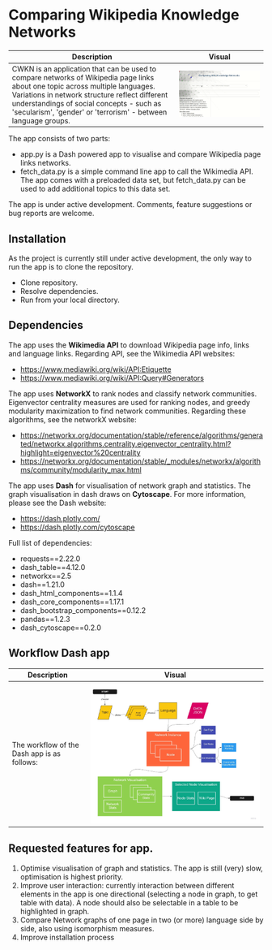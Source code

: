 # Comparing Wikipedia Knowledge Networks
| Description                                                  | Visual                                                       |
| ------------------------------------------------------------ | ------------------------------------------------------------ |
| CWKN is an application that can be used to compare networks of Wikipedia page links about one topic across multiple languages. Variations in network structure reflect different understandings of social concepts - such as 'secularism', 'gender' or 'terrorism' - between language groups. |![workflow](./Code/assets/GifOverview5.gif)|

The app consists of two parts: 
- app.py is a Dash powered app to visualise and compare Wikipedia page links networks. 
- fetch_data.py is a simple command line app to call the Wikimedia API. The app comes with a preloaded data set, but fetch_data.py can be used to add additional topics to this data set. 

The app is under active development. Comments, feature suggestions or bug reports are welcome.



## Installation

As the project is currently still under active development, the only way to run the app is to clone the repository. 

- Clone repository. 
- Resolve dependencies. 
- Run from your local directory. 



## Dependencies 

The app uses the __Wikimedia API__ to download Wikipedia page info, links and language links. Regarding API, see the Wikimedia API websites:

- https://www.mediawiki.org/wiki/API:Etiquette
- https://www.mediawiki.org/wiki/API:Query#Generators

The app uses __NetworkX__ to rank nodes and classify network communities. Eigenvector centrality measures are used for ranking nodes, and greedy modularity maximization to find network communities. Regarding these algorithms, see the networkX website: 
- https://networkx.org/documentation/stable/reference/algorithms/generated/networkx.algorithms.centrality.eigenvector_centrality.html?highlight=eigenvector%20centrality 
- https://networkx.org/documentation/stable/_modules/networkx/algorithms/community/modularity_max.html

The app uses __Dash__ for visualisation of network graph and statistics. The graph visualisation in dash draws on __Cytoscape__. For more information, please see the Dash website: 
- https://dash.plotly.com/
- https://dash.plotly.com/cytoscape

Full list of dependencies: 

- requests==2.22.0
- dash_table==4.12.0
- networkx==2.5
- dash==1.21.0
- dash_html_components==1.1.4
- dash_core_components==1.17.1
- dash_bootstrap_components==0.12.2
- pandas==1.2.3
- dash_cytoscape==0.2.0



## Workflow Dash app

| Description                                 | Visual                                                       |
| ------------------------------------------- | ------------------------------------------------------------ |
| The workflow of the Dash app is as follows: | ![workflow](./Code/CSS/workflow.jpeg) |



## Requested features for app.

1. Optimise visualisation of graph and statistics. The app is still (very) slow, optimisation is highest priority. 
2. Improve user interaction: currently interaction between different elements in the app is one directional (selecting a node in graph, to get table with data). A node should also be selectable in a table to be highlighted in graph. 
3. Compare Network graphs of one page in two (or more) language side by side, also using isomorphism measures.
4. Improve installation process 
